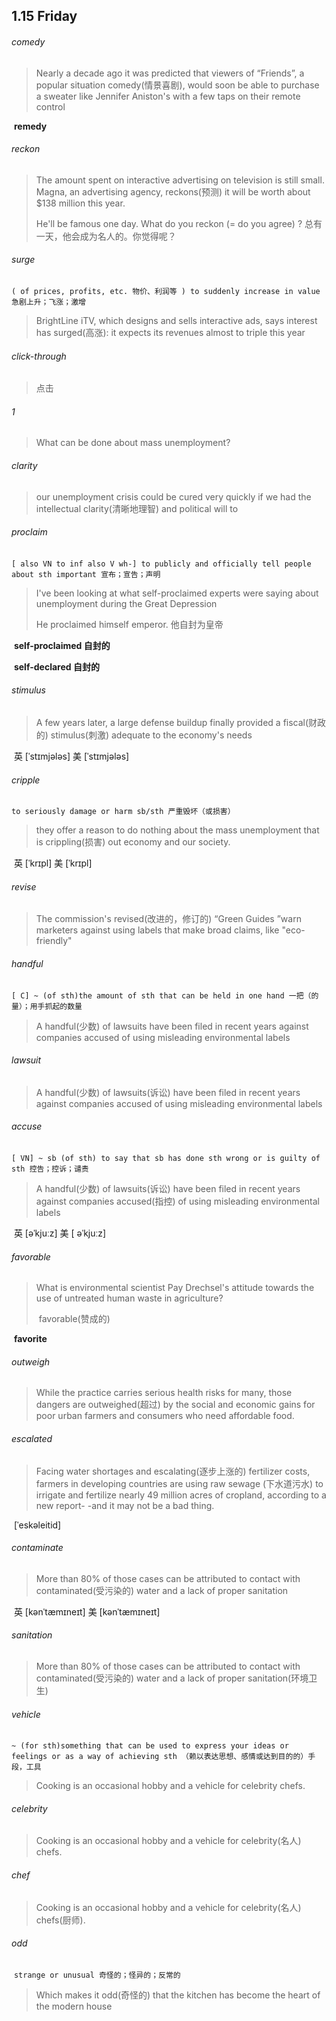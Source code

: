 ## 1.15	Friday

###### comedy

> Nearly a decade ago it was predicted that viewers of “Friends”, a popular situation comedy(情景喜剧), would soon be able to purchase a sweater like Jennifer Aniston's with a few taps on their remote control

​	**remedy**

###### reckon

> The amount spent on interactive advertising on television is still small. Magna, an advertising agency, reckons(预测) it will be worth about $138 million this year.
>
> He'll be famous one day. What do you reckon (= do you agree) ?
> 	总有一天，他会成为名人的。你觉得呢？

###### surge

​	`( of prices, profits, etc. 物价、利润等 ) to suddenly increase in value 急剧上升；飞涨；激增`

> BrightLine iTV, which designs and sells interactive ads, says interest has surged(高涨): it expects its revenues almost to triple this year

###### click-through

> 点击

###### 1

> What can be done about mass unemployment?

###### clarity

> our unemployment crisis could be cured very quickly if we had the intellectual clarity(清晰地理智) and political will to

###### proclaim

​	`[ also VN to inf also V wh-] to publicly and officially tell people about sth important 宣布；宣告；声明`

> I've been looking at what self-proclaimed experts were saying about unemployment during the Great Depression
>
> He proclaimed himself emperor. 他自封为皇帝

​	**self-proclaimed	自封的**

​	**self-declared	自封的**

###### stimulus

> A few years later, a large defense buildup finally provided a fiscal(财政的) stimulus(刺激) adequate to the economy's needs

​	英 [ˈstɪmjələs]   美 [ˈstɪmjələs] 

###### cripple

​	`to seriously damage or harm sb/sth 严重毁坏（或损害）`

> they offer a reason to do nothing about the mass unemployment that is crippling(损害) out economy and our society.

​	英 [ˈkrɪpl]   美 [ˈkrɪpl] 

###### revise

>The commission's revised(改进的，修订的) “Green Guides ”warn marketers against using labels that make broad claims, like "eco-friendly"

###### handful

​	`[ C] ~ (of sth)the amount of sth that can be held in one hand 一把（的量）；用手抓起的数量`

> A handful(少数) of lawsuits have been filed in recent years against companies accused of using misleading environmental labels

###### lawsuit

>A handful(少数) of lawsuits(诉讼) have been filed in recent years against companies accused of using misleading environmental labels

###### accuse

​	`[ VN] ~ sb (of sth) to say that sb has done sth wrong or is guilty of sth 控告；控诉；谴责`

>A handful(少数) of lawsuits(诉讼) have been filed in recent years against companies accused(指控) of using misleading environmental labels

​	英 [əˈkjuːz]   美 [ əˈkjuːz] 

###### favorable

> What is environmental scientist Pay Drechsel's attitude towards the use of untreated human waste in agriculture?
>
> ​	favorable(赞成的)

​	**favorite**

###### outweigh

>While the practice carries serious health risks for many, those dangers are outweighed(超过) by the social and economic gains for poor urban farmers and consumers who need affordable food.

###### escalated

>Facing water shortages and escalating(逐步上涨的) fertilizer costs, farmers in developing countries are using raw sewage (下水道污水) to irrigate and fertilize nearly 49 million acres of cropland, according to a new report- -and it may not be a bad thing.

​	[ˈeskəleitid] 

###### contaminate

> More than 80% of those cases can be attributed to contact with contaminated(受污染的) water and a lack of proper sanitation

​	英 [kənˈtæmɪneɪt]   美 [kənˈtæmɪneɪt] 

###### sanitation

> More than 80% of those cases can be attributed to contact with contaminated(受污染的) water and a lack of proper sanitation(环境卫生)

###### vehicle

​	`~ (for sth)something that can be used to express your ideas or feelings or as a way of achieving sth （赖以表达思想、感情或达到目的的）手段，工具`

> Cooking is an occasional hobby and a vehicle for celebrity chefs.

###### celebrity 

>Cooking is an occasional hobby and a vehicle for celebrity(名人) chefs.

###### chef

>Cooking is an occasional hobby and a vehicle for celebrity(名人) chefs(厨师).

###### odd

​	`strange or unusual 奇怪的；怪异的；反常的`

> Which makes it odd(奇怪的) that the kitchen has become the heart of the modern house